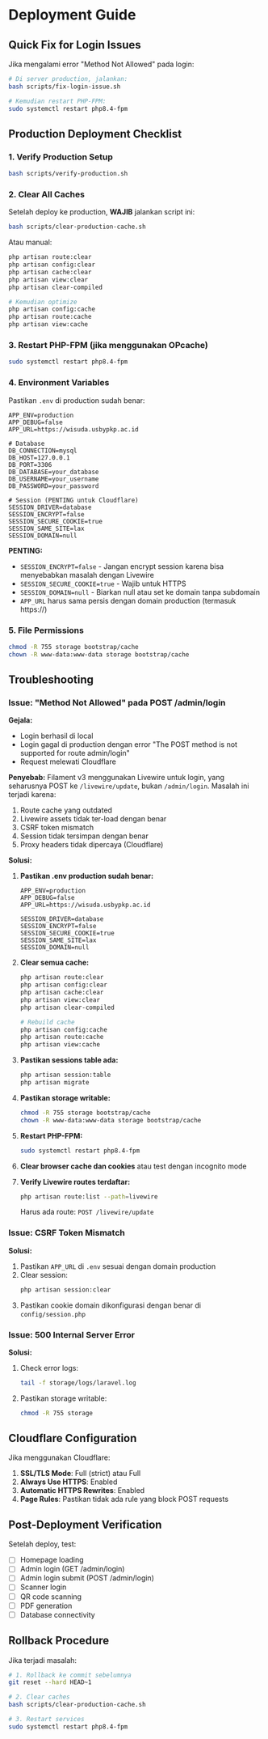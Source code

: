# Deployment Guide

## Quick Fix for Login Issues

Jika mengalami error "Method Not Allowed" pada login:

```bash
# Di server production, jalankan:
bash scripts/fix-login-issue.sh

# Kemudian restart PHP-FPM:
sudo systemctl restart php8.4-fpm
```

## Production Deployment Checklist

### 1. Verify Production Setup
```bash
bash scripts/verify-production.sh
```

### 2. Clear All Caches
Setelah deploy ke production, **WAJIB** jalankan script ini:

```bash
bash scripts/clear-production-cache.sh
```

Atau manual:
```bash
php artisan route:clear
php artisan config:clear
php artisan cache:clear
php artisan view:clear
php artisan clear-compiled

# Kemudian optimize
php artisan config:cache
php artisan route:cache
php artisan view:cache
```

### 3. Restart PHP-FPM (jika menggunakan OPcache)
```bash
sudo systemctl restart php8.4-fpm
```

### 4. Environment Variables
Pastikan `.env` di production sudah benar:

```env
APP_ENV=production
APP_DEBUG=false
APP_URL=https://wisuda.usbypkp.ac.id

# Database
DB_CONNECTION=mysql
DB_HOST=127.0.0.1
DB_PORT=3306
DB_DATABASE=your_database
DB_USERNAME=your_username
DB_PASSWORD=your_password

# Session (PENTING untuk Cloudflare)
SESSION_DRIVER=database
SESSION_ENCRYPT=false
SESSION_SECURE_COOKIE=true
SESSION_SAME_SITE=lax
SESSION_DOMAIN=null
```

**PENTING:** 
- `SESSION_ENCRYPT=false` - Jangan encrypt session karena bisa menyebabkan masalah dengan Livewire
- `SESSION_SECURE_COOKIE=true` - Wajib untuk HTTPS
- `SESSION_DOMAIN=null` - Biarkan null atau set ke domain tanpa subdomain
- `APP_URL` harus sama persis dengan domain production (termasuk https://)

### 5. File Permissions
```bash
chmod -R 755 storage bootstrap/cache
chown -R www-data:www-data storage bootstrap/cache
```

## Troubleshooting

### Issue: "Method Not Allowed" pada POST /admin/login

**Gejala:**
- Login berhasil di local
- Login gagal di production dengan error "The POST method is not supported for route admin/login"
- Request melewati Cloudflare

**Penyebab:**
Filament v3 menggunakan Livewire untuk login, yang seharusnya POST ke `/livewire/update`, bukan `/admin/login`. Masalah ini terjadi karena:
1. Route cache yang outdated
2. Livewire assets tidak ter-load dengan benar
3. CSRF token mismatch
4. Session tidak tersimpan dengan benar
5. Proxy headers tidak dipercaya (Cloudflare)

**Solusi:**

1. **Pastikan .env production sudah benar:**
   ```env
   APP_ENV=production
   APP_DEBUG=false
   APP_URL=https://wisuda.usbypkp.ac.id
   
   SESSION_DRIVER=database
   SESSION_ENCRYPT=false
   SESSION_SECURE_COOKIE=true
   SESSION_SAME_SITE=lax
   SESSION_DOMAIN=null
   ```

2. **Clear semua cache:**
   ```bash
   php artisan route:clear
   php artisan config:clear
   php artisan cache:clear
   php artisan view:clear
   php artisan clear-compiled
   
   # Rebuild cache
   php artisan config:cache
   php artisan route:cache
   php artisan view:cache
   ```

3. **Pastikan sessions table ada:**
   ```bash
   php artisan session:table
   php artisan migrate
   ```

4. **Pastikan storage writable:**
   ```bash
   chmod -R 755 storage bootstrap/cache
   chown -R www-data:www-data storage bootstrap/cache
   ```

5. **Restart PHP-FPM:**
   ```bash
   sudo systemctl restart php8.4-fpm
   ```

6. **Clear browser cache dan cookies** atau test dengan incognito mode

7. **Verify Livewire routes terdaftar:**
   ```bash
   php artisan route:list --path=livewire
   ```
   Harus ada route: `POST /livewire/update`

### Issue: CSRF Token Mismatch

**Solusi:**
1. Pastikan `APP_URL` di `.env` sesuai dengan domain production
2. Clear session:
   ```bash
   php artisan session:clear
   ```
3. Pastikan cookie domain dikonfigurasi dengan benar di `config/session.php`

### Issue: 500 Internal Server Error

**Solusi:**
1. Check error logs:
   ```bash
   tail -f storage/logs/laravel.log
   ```
2. Pastikan storage writable:
   ```bash
   chmod -R 755 storage
   ```

## Cloudflare Configuration

Jika menggunakan Cloudflare:

1. **SSL/TLS Mode**: Full (strict) atau Full
2. **Always Use HTTPS**: Enabled
3. **Automatic HTTPS Rewrites**: Enabled
4. **Page Rules**: Pastikan tidak ada rule yang block POST requests

## Post-Deployment Verification

Setelah deploy, test:
- [ ] Homepage loading
- [ ] Admin login (GET /admin/login)
- [ ] Admin login submit (POST /admin/login)
- [ ] Scanner login
- [ ] QR code scanning
- [ ] PDF generation
- [ ] Database connectivity

## Rollback Procedure

Jika terjadi masalah:

```bash
# 1. Rollback ke commit sebelumnya
git reset --hard HEAD~1

# 2. Clear caches
bash scripts/clear-production-cache.sh

# 3. Restart services
sudo systemctl restart php8.4-fpm
```
